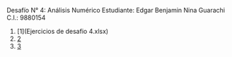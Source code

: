 Desafío N° 4: Análisis Numérico Estudiante: Edgar Benjamin Nina Guarachi C.I.: 9880154 

1. [1](Ejercicios de desafio 4.xlsx)
2. [2](Sensibilidad-Manning.xlsx)
3. [3](Ejercicio1.py)
